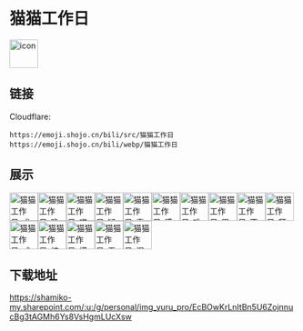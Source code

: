 # 猫猫工作日
<img src="https://emoji.shojo.cn/bili/src/猫猫工作日/icon.png" width="50" height="50" alt="icon">

## 链接
Cloudflare:
```
https://emoji.shojo.cn/bili/src/猫猫工作日
https://emoji.shojo.cn/bili/webp/猫猫工作日
```
## 展示
<img src="https://emoji.shojo.cn/bili/src/猫猫工作日/猫猫工作日-求原谅.png" width="50" height="50" alt="猫猫工作日-求原谅"><img src="https://emoji.shojo.cn/bili/src/猫猫工作日/猫猫工作日-晚安.png" width="50" height="50" alt="猫猫工作日-晚安"><img src="https://emoji.shojo.cn/bili/src/猫猫工作日/猫猫工作日-喵喵生的.png" width="50" height="50" alt="猫猫工作日-喵喵生的"><img src="https://emoji.shojo.cn/bili/src/猫猫工作日/猫猫工作日-疑惑.png" width="50" height="50" alt="猫猫工作日-疑惑"><img src="https://emoji.shojo.cn/bili/src/猫猫工作日/猫猫工作日-喜欢.png" width="50" height="50" alt="猫猫工作日-喜欢"><img src="https://emoji.shojo.cn/bili/src/猫猫工作日/猫猫工作日-感谢.png" width="50" height="50" alt="猫猫工作日-感谢"><img src="https://emoji.shojo.cn/bili/src/猫猫工作日/猫猫工作日-难受.png" width="50" height="50" alt="猫猫工作日-难受"><img src="https://emoji.shojo.cn/bili/src/猫猫工作日/猫猫工作日-累.png" width="50" height="50" alt="猫猫工作日-累"><img src="https://emoji.shojo.cn/bili/src/猫猫工作日/猫猫工作日-不干了.png" width="50" height="50" alt="猫猫工作日-不干了"><img src="https://emoji.shojo.cn/bili/src/猫猫工作日/猫猫工作日-拜拜.png" width="50" height="50" alt="猫猫工作日-拜拜"><img src="https://emoji.shojo.cn/bili/src/猫猫工作日/猫猫工作日-咸鱼突击.png" width="50" height="50" alt="猫猫工作日-咸鱼突击"><img src="https://emoji.shojo.cn/bili/src/猫猫工作日/猫猫工作日-核善.png" width="50" height="50" alt="猫猫工作日-核善"><img src="https://emoji.shojo.cn/bili/src/猫猫工作日/猫猫工作日-摸鱼.png" width="50" height="50" alt="猫猫工作日-摸鱼"><img src="https://emoji.shojo.cn/bili/src/猫猫工作日/猫猫工作日-无语.png" width="50" height="50" alt="猫猫工作日-无语"><img src="https://emoji.shojo.cn/bili/src/猫猫工作日/猫猫工作日-泪目.png" width="50" height="50" alt="猫猫工作日-泪目">

## 下载地址

https://shamiko-my.sharepoint.com/:u:/g/personal/img_yuru_pro/EcBOwKrLnItBn5U6ZojnnucBg3tAGMh6Ys8VsHgmLUcXsw
